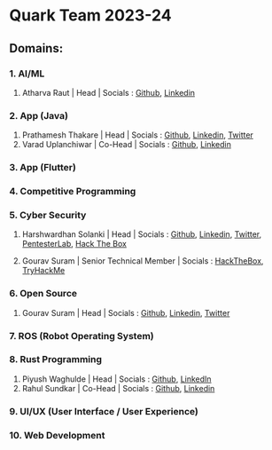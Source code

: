 # Quark Team 2023-24

## Domains:


### 1. AI/ML

1. Atharva Raut | Head | Socials : [Github](https://github.com/Atharvaraut19), [Linkedin](https://www.linkedin.com/in/atharva-raut-4b3296228/)

### 2. App (Java)

1. Prathamesh Thakare | Head | Socials : [Github](https://github.com/Prathamesh72003), [Linkedin](https://linkedin.com/in/prathamesh-prabhakar-thakare), [Twitter](https://twitter.com/heyy_prathammm)
2. Varad Uplanchiwar | Co-Head | Socials : [Github](https://github.com/Varad0414), [Linkedin](https://www.linkedin.com/in/varad-uplanchiwar-34b636258/)

### 3. App (Flutter)
### 4. Competitive Programming
### 5. Cyber Security

1. Harshwardhan Solanki | Head | Socials : [Github](https://github.com/HARSH-232), [Linkedin](https://linkedin.com/in/harshwardhan-solanki), [Twitter](https://twitter.com/HarshSec), [PentesterLab](https://pentesterlab.com/profile/Retaliator), [Hack The Box](https://app.hackthebox.com/profile/1001612)

2. Gourav Suram | Senior Technical Member | Socials : [HackTheBox](https://app.hackthebox.com/profile/670089), [TryHackMe](https://tryhackme.com/p/Cli3nt)
   
### 6. Open Source

1. Gourav Suram | Head | Socials : [Github](https://github.com/heapbytes), [Linkedin](https://linkedin.com/in/gouravsuram), [Twitter](https://twitter.com/heapbytes)

### 7. ROS (Robot Operating System)
### 8. Rust Programming
1. Piyush Waghulde | Head | Socials : [Github](https://github.com/piyushw0203), [LinkedIn](https://www.linkedin.com/in/piyush-waghulde-5b0499232)
2. Rahul Sundkar | Co-Head | Socials : [Github](https://github.com/RahulSundkar), [Linkedin](https://linkedin.com/in/rahulsundkar)

### 9. UI/UX (User Interface / User Experience)
### 10. Web Development
